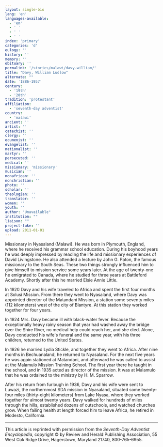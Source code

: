 ```yaml
---
layout: single-bio
lang: 'en'
languages-available:
  - 'en'
  - ' '
  - ' '
  - ' '
index: 'primary'
categories: 'd'
eulogy: ''
history: ''
memory: ''
obituary: ''
permalink: '/stories/malawi/davy-william/'
title: "Davy, William Ludlow"
alternate: ""
date: '1886-1957'
century:
  - '19th'
  - '20th'
tradition: 'protestant'
affiliation:
  - 'seventh-day adventist'
country:
  - 'malawi'
ancient: ''
artist: ''
catechist: ''
clergy: ''
ecumenist: ''
evangelist: ''
nationalist: ''
martyr: ''
persecuted: ''
medical: ''
missionary: 'missionary'
musician: ''
nonafrican: ''
nonchristian: ''
photo: ''
scholar: ''
theologian: ''
translator: ''
women: ''
youth: ''
author: "Unavailable"
institution: ""
liaison: ""
project-luke: ''
upload: 2011-01-01
---
```




Missionary in Nyasaland (Malawi). He was born in Plymouth, England, where he received his grammar school education. During his boyhood years he was deeply impressed by reading the life and missionary experiences of David Livingstone. He also attended a lecture by John G. Paton, the famous missionary to the South Seas. These two things strongly influenced him to give himself to mission service some years later. At the age of twenty-one he emigrated to Canada, where he studied for three years at Battleford Academy. Shortly after this he married Elsie Annie Little.

In 1920 Davy and his wife traveled to Africa and spent the first four months at Solusi Mission. From there they went to Nyasaland, where Davy was appointed director of the Matandani Mission, a station some seventy miles (112 kilometers) west of the city of Blantyre. At this station they worked together for four years.

In 1924 Mrs. Davy became ill with black-water fever. Because the exceptionally heavy rainy season that year had washed away the bridge over the Shire River, no medical help could reach her, and she died. Alone, Davy conducted his wife's funeral and the same year, with his three children, returned to the United States.

In 1926 he married Lydia Stickle, and together they went to Africa. After nine months in Bechuanaland, he returned to Nyasaland. For the next five years he was again stationed at Matandani, and afterward he was called to assist at the Malamulo Mission Training School. The first year there he taught in the school, and in 1935 acted as director of the mission. It was at Malamulo that he was ordained to the ministry by H. M. Sparrow.

After his return from furlough in 1936, Davy and his wife were sent to Luwazi, the northernmost SDA mission in Nyasaland, situated some twenty-four miles (thirty-eight kilometers) from Lake Nyasa, where they worked together for almost twenty years. Davy walked for hundreds of miles
through the hills, established dozens of outschools, and watched churches grow. When failing health at length forced him to leave Africa, he retired in Modesto, California.



---

This article is reprinted with permission from the *Seventh-Day Adventist Encyclopedia*, copyright &copy; by Review and Herald Publishing Association, 55 West Oak Ridge Drive, Hagerstown, Maryland 21740, 800-765-6955.
